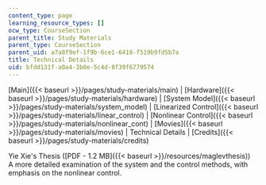 ```yaml
---
content_type: page
learning_resource_types: []
ocw_type: CourseSection
parent_title: Study Materials
parent_type: CourseSection
parent_uid: a7a8f9ef-1f9b-6ce1-6418-f519b9fd5b7a
title: Technical Details
uid: bfdd131f-a0a4-3b0e-5c4d-8f39f6779574
---
```


[Main]({{< baseurl >}}/pages/study-materials/main) | [Hardware]({{< baseurl >}}/pages/study-materials/hardware) | [System Model]({{< baseurl >}}/pages/study-materials/system_model) | [Linearized Control]({{< baseurl >}}/pages/study-materials/linear_control) | [Nonlinear Control]({{< baseurl >}}/pages/study-materials/nonlinear_cont) | [Movies]({{< baseurl >}}/pages/study-materials/movies) | Technical Details | [Credits]({{< baseurl >}}/pages/study-materials/credits)

Yie Xie's Thesis ([PDF - 1.2 MB]({{< baseurl >}}/resources/maglevthesis))  
A more detailed examination of the system and the control methods, with emphasis on the nonlinear control.